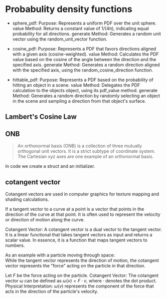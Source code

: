 # Probabulity density functions
- sphere_pdf:
Purpose: Represents a uniform PDF over the unit sphere.
value Method: Returns a constant value of 1/(4π), indicating equal probability for all directions.
generate Method: Generates a random unit vector using the random_unit_vector function.

- cosine_pdf:
Purpose: Represents a PDF that favors directions aligned with a given axis (cosine-weighted).
value Method: Calculates the PDF value based on the cosine of the angle between the direction and the specified axis.
generate Method: Generates a random direction aligned with the specified axis, using the random_cosine_direction function.

- hittable_pdf:
Purpose: Represents a PDF based on the probability of hitting an object in a scene.
value Method: Delegates the PDF calculation to the objects object, using its pdf_value method.
generate Method: Generates a random direction by randomly selecting an object in the scene and sampling a direction from that object's surface.

## Lambert's Cosine Law


## ONB 
> An orthonormal basis (ONB) is a collection of three mutually orthogonal unit vectors. It is a strict subtype of coordinate system. The Cartesian xyz axes are one example of an orthonormal basis.  

In code we create a struct and an initializer.

## cotangent vector

Cotangent vectors are used in computer graphics for texture mapping and shading calculations.

If a tangent vector to a curve at a point is a vector that points in the direction of the curve at that point. It is often used to represent the velocity or direction of motion along the curve.

Cotangent Vector: A cotangent vector is a dual vector to the tangent vector. It is a linear functional that takes tangent vectors as input and returns a scalar value. In essence, it is a function that maps tangent vectors to numbers.

As an example with a particle moving through space:  
While the tangent vector represents the direction of motion, the cotangent vector represents the "force" acting on the particle in that direction.  

Let $F$ be the force acting on the particle.
Cotangent Vector: The cotangent vector ω can be defined as $ω(v) = F · v$, where $·$ denotes the dot product.
Physical Interpretation: $ω(v)$ represents the component of the force that acts in the direction of the particle's velocity.